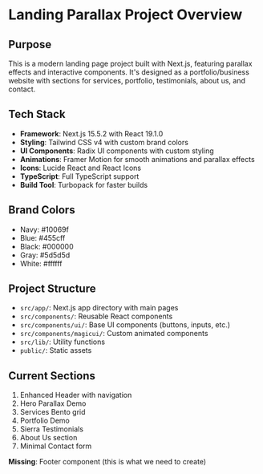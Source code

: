 # Landing Parallax Project Overview

## Purpose
This is a modern landing page project built with Next.js, featuring parallax effects and interactive components. It's designed as a portfolio/business website with sections for services, portfolio, testimonials, about us, and contact.

## Tech Stack
- **Framework**: Next.js 15.5.2 with React 19.1.0
- **Styling**: Tailwind CSS v4 with custom brand colors
- **UI Components**: Radix UI components with custom styling
- **Animations**: Framer Motion for smooth animations and parallax effects
- **Icons**: Lucide React and React Icons
- **TypeScript**: Full TypeScript support
- **Build Tool**: Turbopack for faster builds

## Brand Colors
- Navy: #10069f
- Blue: #455cff
- Black: #000000
- Gray: #5d5d5d
- White: #ffffff

## Project Structure
- `src/app/`: Next.js app directory with main pages
- `src/components/`: Reusable React components
- `src/components/ui/`: Base UI components (buttons, inputs, etc.)
- `src/components/magicui/`: Custom animated components
- `src/lib/`: Utility functions
- `public/`: Static assets

## Current Sections
1. Enhanced Header with navigation
2. Hero Parallax Demo
3. Services Bento grid
4. Portfolio Demo
5. Sierra Testimonials
6. About Us section
7. Minimal Contact form

**Missing**: Footer component (this is what we need to create)